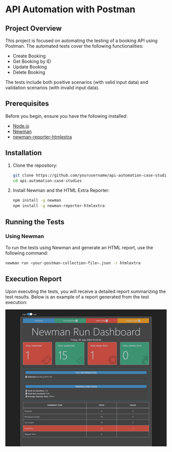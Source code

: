 # API Automation with Postman

## Project Overview

This project is focused on automating the testing of a booking API using Postman. The automated tests cover the following functionalities:
- Create Booking
- Get Booking by ID
- Update Booking
- Delete Booking

The tests include both positive scenarios (with valid input data) and validation scenarios (with invalid input data).

## Prerequisites

Before you begin, ensure you have the following installed:
- [Node.js](https://nodejs.org/)
- [Newman](https://www.npmjs.com/package/newman)
- [newman-reporter-htmlextra](https://www.npmjs.com/package/newman-reporter-htmlextra)

## Installation

1. Clone the repository:

    ```bash
    git clone https://github.com/yourusername/api-automation-case-studies.git
    cd api-automation-case-studies
    ```

2. Install Newman and the HTML Extra Reporter:

    ```bash
    npm install -g newman
    npm install -g newman-reporter-htmlextra
    ```

## Running the Tests

### Using Newman

To run the tests using Newman and generate an HTML report, use the following command:

```bash
newman run <your-postman-collection-file>.json -r htmlextra
```

## Execution Report

Upon executing the tests, you will receive a detailed report summarizing the test results. Below is an example of a report generated from the test execution:

![Execution Report](https://github.com/TechCipher13/api-automation-case-studies/blob/main/report.png)
